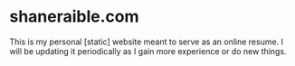 # shaneraible.com

This is my personal [static] website meant to serve as an online resume. I will be updating it periodically as I gain more experience or do new things.
